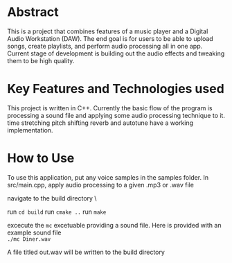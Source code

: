 # Abstract
This is a project that combines features of a music player and a Digital Audio Workstation (DAW). The end goal is for users to be able to upload songs, create playlists, and perform audio processing all in one app. Current stage of development is building out the audio effects and tweaking them to be high quality. 

# Key Features and Technologies used
This project is written in C++. Currently the basic flow of the program is processing a sound file and applying some audio processing technique to it. time stretching pitch shifting reverb and autotune have a working implementation.  

# How to Use
To use this application, put any voice samples in the samples folder. In src/main.cpp, apply audio processing to a given .mp3 or .wav file

navigate to the build directory \

run `cd build`
run `cmake ..`
run `make`

excecute the `mc` excetuable providing a sound file. Here is provided with an example sound file \
`./mc Diner.wav`

A file titled out.wav will be written to the build directory
